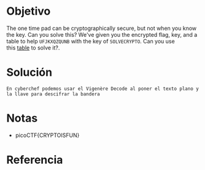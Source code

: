 # Objetivo
The one time pad can be cryptographically secure, but not when you know the key. Can you solve this? We've given you the encrypted flag, key, and a table to help `UFJKXQZQUNB` with the key of `SOLVECRYPTO`. Can you use this [table](https://jupiter.challenges.picoctf.org/static/1fd21547c154c678d2dab145c29f1d79/table.txt) to solve it?.
# Solución
```
En cyberchef podemos usar el Vigenère Decode al poner el texto plano y la llave para descifrar la bandera
```
# Notas
- picoCTF{CRYPTOISFUN}
# Referencia